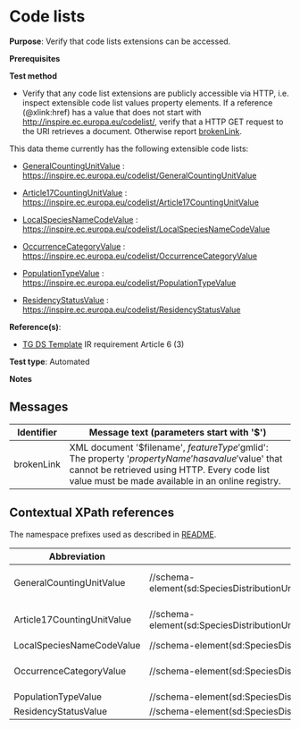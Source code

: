 # Code lists

**Purpose**: Verify that code lists extensions can be accessed.

**Prerequisites**

**Test method**

* Verify that any code list extensions are publicly accessible via HTTP, i.e. inspect extensible code list values property elements. If a reference (@xlink:href) has a value that does not start with http://inspire.ec.europa.eu/codelist/, verify that a HTTP GET request to the URI retrieves a document. Otherwise report [brokenLink](#brokenLink).

This data theme currently has the following extensible code lists:

* [GeneralCountingUnitValue](#GeneralCountingUnitValue) : https://inspire.ec.europa.eu/codelist/GeneralCountingUnitValue

* [Article17CountingUnitValue](#Article17CountingUnitValue) :  https://inspire.ec.europa.eu/codelist/Article17CountingUnitValue

* [LocalSpeciesNameCodeValue](#LocalSpeciesNameCodeValue) : https://inspire.ec.europa.eu/codelist/LocalSpeciesNameCodeValue

* [OccurrenceCategoryValue](#OccurrenceCategoryValue) : https://inspire.ec.europa.eu/codelist/OccurrenceCategoryValue

* [PopulationTypeValue](#PopulationTypeValue) : https://inspire.ec.europa.eu/codelist/PopulationTypeValue

* [ResidencyStatusValue](#ResidencyStatusValue) : https://inspire.ec.europa.eu/codelist/ResidencyStatusValue

**Reference(s)**: 

* [TG DS Template](./README.md#ref_TG_DS_tmpl) IR requirement Article 6 (3)

**Test type**: Automated

**Notes**

## Messages

Identifier  |  Message text (parameters start with '$')
---------------------------------------------------------- | -------------------------------------------------------------------------
brokenLink <a name="brokenLink"/>  |  XML document '$filename', $featureType '$gmlid': The property '$propertyName' has a value '$value' that cannot be retrieved using HTTP. Every code list value must be made available in an online registry. 

## Contextual XPath references

The namespace prefixes used as described in [README](./README.md#namespaces).

Abbreviation                                               |  XPath expression      |Multiplicity   |Voidable
---------------------------------------------------------- | -----------------------|---------------|---------------------------------
GeneralCountingUnitValue <a name ="GeneralCountingUnitValue"></a>	| //schema-element(sd:SpeciesDistributionUnit)/sd:distributionInfo/sd:DistributionInfoType/sd:populationSize/sd:PopulationSizeType/sd:countingUnit/@xlink:href | 1 (The parent is optional) | No
Article17CountingUnitValue <a name ="Article17CountingUnitValue"></a>	| //schema-element(sd:SpeciesDistributionUnit)/sd:distributionInfo/sd:DistributionInfoType/sd:populationSize/sd:PopulationSizeType/sd:countingUnit/@xlink:href | 1 (The parent is optional) | No
LocalSpeciesNameCodeValue <a name ="LocalSpeciesNameCodeValue"></a>	| //schema-element(sd:SpeciesDistributionUnit)/sd:speciesName/sd:SpeciesNameType/sd:localSpeciesId/@xlink:href | 0..1 | Yes
OccurrenceCategoryValue <a name ="OccurrenceCategoryValue"></a>	| //schema-element(sd:SpeciesDistributionUnit)/sd:distributionInfo/sd:DistributionInfoType/sd:occurrenceCategory/@xlink:href | 1 (The parent is optional) | No
PopulationTypeValue <a name ="PopulationTypeValue"></a>	| //schema-element(sd:SpeciesDistributionUnit)/sd:distributionInfo/sd:DistributionInfoType/sd:populationType/@xlink:href | 0..1 | Yes
ResidencyStatusValue <a name ="ResidencyStatusValue"></a>	| //schema-element(sd:SpeciesDistributionUnit)/sd:distributionInfo/sd:DistributionInfoType/sd:residencyStatus/@xlink:href | 0..1 | Yes
